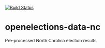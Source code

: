 [![Build Status](https://github.com/openelections/openelections-data-nc/actions/workflows/data_tests.yml/badge.svg?branch=master)](https://github.com/openelections/openelections-data-nc/actions/workflows/data_tests.yml?query=branch%3Amaster)

openelections-data-nc
=====================

Pre-processed North Carolina election results
